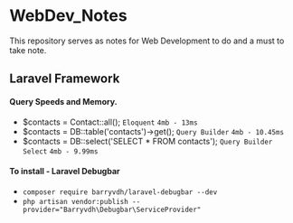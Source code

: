 # WebDev_Notes  
This repository serves as notes for Web Development to do and a must to take note.  

## Laravel Framework  
  #### Query Speeds and Memory.
- $contacts = Contact::all(); `Eloquent` `4mb - 13ms`
- $contacts = DB::table('contacts')->get(); `Query Builder` `4mb - 10.45ms`
- $contacts = DB::select('SELECT * FROM contacts');  `Query Builder Select` `4mb - 9.99ms`  
#### To install - Laravel Debugbar
- `composer require barryvdh/laravel-debugbar --dev`  
- `php artisan vendor:publish --provider="Barryvdh\Debugbar\ServiceProvider"`
